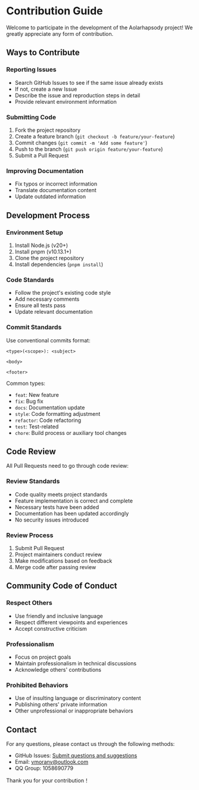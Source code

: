 # Contribution Guide

Welcome to participate in the development of the Aolarhapsody project! We greatly appreciate any form of contribution.

## Ways to Contribute

### Reporting Issues

- Search GitHub Issues to see if the same issue already exists
- If not, create a new Issue
- Describe the issue and reproduction steps in detail
- Provide relevant environment information

### Submitting Code

1. Fork the project repository
2. Create a feature branch (`git checkout -b feature/your-feature`)
3. Commit changes (`git commit -m 'Add some feature'`)
4. Push to the branch (`git push origin feature/your-feature`)
5. Submit a Pull Request

### Improving Documentation

- Fix typos or incorrect information
- Translate documentation content
- Update outdated information

## Development Process

### Environment Setup

1. Install Node.js (v20+)
2. Install pnpm (v10.13.1+)
3. Clone the project repository
4. Install dependencies (`pnpm install`)

### Code Standards

- Follow the project's existing code style
- Add necessary comments
- Ensure all tests pass
- Update relevant documentation

### Commit Standards

Use conventional commits format:

```
<type>(<scope>): <subject>

<body>

<footer>
```

Common types:

- `feat`: New feature
- `fix`: Bug fix
- `docs`: Documentation update
- `style`: Code formatting adjustment
- `refactor`: Code refactoring
- `test`: Test-related
- `chore`: Build process or auxiliary tool changes

## Code Review

All Pull Requests need to go through code review:

### Review Standards

- Code quality meets project standards
- Feature implementation is correct and complete
- Necessary tests have been added
- Documentation has been updated accordingly
- No security issues introduced

### Review Process

1. Submit Pull Request
2. Project maintainers conduct review
3. Make modifications based on feedback
4. Merge code after passing review

## Community Code of Conduct

### Respect Others

- Use friendly and inclusive language
- Respect different viewpoints and experiences
- Accept constructive criticism

### Professionalism

- Focus on project goals
- Maintain professionalism in technical discussions
- Acknowledge others' contributions

### Prohibited Behaviors

- Use of insulting language or discriminatory content
- Publishing others' private information
- Other unprofessional or inappropriate behaviors

## Contact

For any questions, please contact us through the following methods:

- GitHub Issues: [Submit questions and suggestions](https://github.com/vmoranv/aolarhapsody/issues)
- Email: [vmoranv@outlook.com](mailto:vmoranv@outlook.com)
- QQ Group: 1058690779

Thank you for your contribution！
